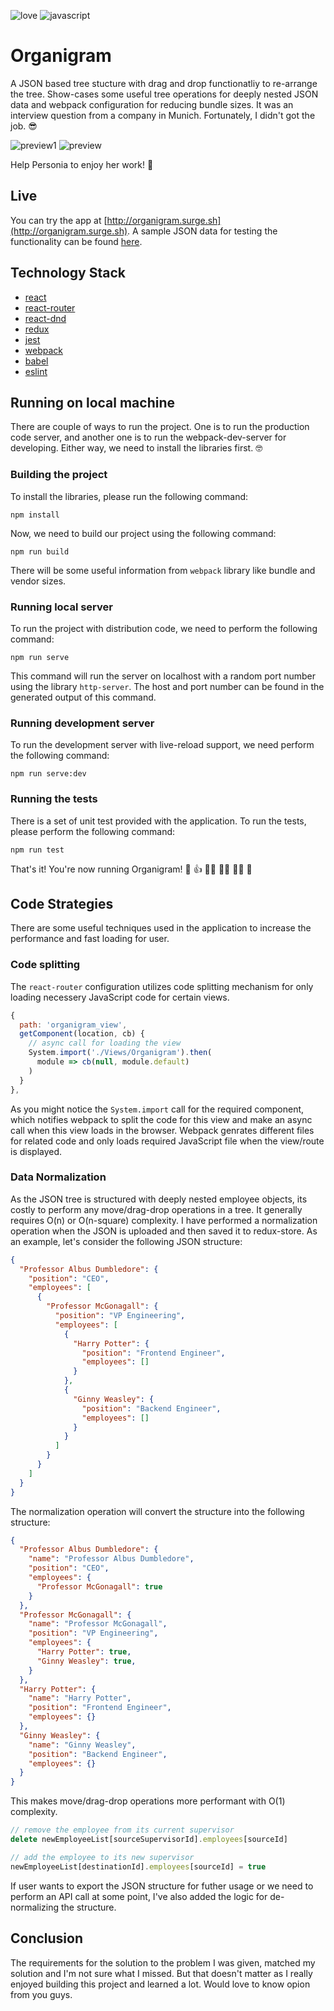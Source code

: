 ![love](https://forthebadge.com/images/badges/built-with-love.svg)
![javascript](https://forthebadge.com/images/badges/made-with-javascript.svg)

# Organigram
A JSON based tree stucture with drag and drop functionatliy to re-arrange the tree. Show-cases some useful tree operations for deeply nested JSON data and webpack configuration for reducing bundle sizes. It was an interview question from a company in Munich. Fortunately, I didn't got the job. 😎

![preview1](./previews/preview_1.png)
![preview](./previews/preview_2.png)

Help Personia to enjoy her work! 🎉

## Live
You can try the app at [http://organigram.surge.sh](http://organigram.surge.sh). A sample JSON data for testing the functionality can be found [here](./sample_json.json).

## Technology Stack
* [react](https://reactjs.org/)
* [react-router](https://github.com/ReactTraining/react-router)
* [react-dnd](https://github.com/react-dnd/react-dnd)
* [redux](https://redux.js.org/)
* [jest](https://jestjs.io/)
* [webpack](https://webpack.js.org/)
* [babel](https://babeljs.io/)
* [eslint](https://eslint.org/)

## Running on local machine
There are couple of ways to run the project. One is to run the production code server, and another one is to run the webpack-dev-server for developing. Either way, we need to install the libraries first. 🤓

### Building the project
To install the libraries, please run the following command:
```
npm install
```

Now, we need to build our project using the following command:
```
npm run build
```

There will be some useful information from `webpack` library like bundle and vendor sizes.

### Running local server
To run the project with distribution code, we need to perform the following command:
```
npm run serve
```
This command will run the server on localhost with a random port number using the library `http-server`. The host and port number can be found in the generated output of this command.

### Running development server
To run the development server with live-reload support, we need perform the following command:
```
npm run serve:dev
```

### Running the tests
There is a set of unit test provided with the application. To run the tests, please perform the following command:
```
npm run test
```

That's it! You're now running Organigram! 🍻 👍 👏🏿 🤞🏾 🤙🏼 🎉

## Code Strategies
There are some useful techniques used in the application to increase the performance and fast loading for user.

### Code splitting
The `react-router` configuration utilizes code splitting mechanism for only loading necessery JavaScript code for certain views.
```js
{
  path: 'organigram_view',
  getComponent(location, cb) {
    // async call for loading the view
    System.import('./Views/Organigram').then(
      module => cb(null, module.default)
    )
  }
},
```
As you might notice the `System.import` call for the required component, which notifies webpack to split the code for this view and make an async call when this view loads in the browser. Webpack genrates different files for related code and only loads required JavaScript file when the view/route is displayed.

### Data Normalization
As the JSON tree is structured with deeply nested employee objects, its costly to perform any move/drag-drop operations in a tree. It generally requires O(n) or O(n-square) complexity. I have performed a normalization operation when the JSON is uploaded and then saved it to redux-store. As an example, let's consider the following JSON structure:
```json
{
  "Professor Albus Dumbledore": {
    "position": "CEO",
    "employees": [
      {
        "Professor McGonagall": {
          "position": "VP Engineering",
          "employees": [
            {
              "Harry Potter": {
                "position": "Frontend Engineer",
                "employees": []
              }
            },
            {
              "Ginny Weasley": {
                "position": "Backend Engineer",
                "employees": []
              }
            }
          ]
        }
      }
    ]
  }
}
```
The normalization operation will convert the structure into the following structure:
```json
{
  "Professor Albus Dumbledore": {
    "name": "Professor Albus Dumbledore",
    "position": "CEO",
    "employees": {
      "Professor McGonagall": true
    }
  },
  "Professor McGonagall": {
    "name": "Professor McGonagall",
    "position": "VP Engineering",
    "employees": {
      "Harry Potter": true,
      "Ginny Weasley": true,
    }
  },
  "Harry Potter": {
    "name": "Harry Potter",
    "position": "Frontend Engineer",
    "employees": {}
  },
  "Ginny Weasley": {
    "name": "Ginny Weasley",
    "position": "Backend Engineer",
    "employees": {}
  }
}
```

This makes move/drag-drop operations more performant with O(1) complexity.
```javascript
// remove the employee from its current supervisor
delete newEmployeeList[sourceSupervisorId].employees[sourceId]

// add the employee to its new supervisor
newEmployeeList[destinationId].employees[sourceId] = true
```

If user wants to export the JSON structure for futher usage or we need to perform an API call at some point, I've also added the logic for de-normalizing the structure.

## Conclusion
The requirements for the solution to the problem I was given, matched my solution and I'm not sure what I missed. But that doesn't matter as I really enjoyed building this project and learned a lot. Would love to know opion from you guys.